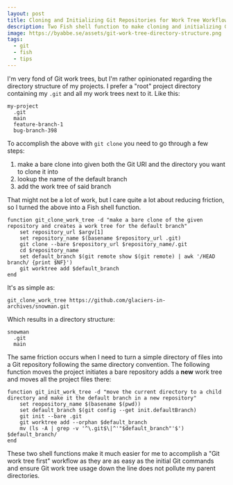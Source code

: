 ```yaml
---
layout: post
title: Cloning and Initializing Git Repositories for Work Tree Workflows
description: Two Fish shell function to make cloning and initializing Git repositories easy for work tree workflows.
image: https://byabbe.se/assets/git-work-tree-directory-structure.png
tags:
  - git
  - fish
  - tips
---
```


I'm very fond of Git work trees, but I'm rather opinionated regarding the directory structure of my projects. I prefer a "root" project directory containing my `.git` and all my work trees next to it. Like this:

```
my-project
  .git
  main
  feature-branch-1
  bug-branch-398
```

To accomplish the above with `git clone` you need to go through a few steps:

1. make a bare clone into given both the Git URI and the directory you want to clone it into
2. lookup the name of the default branch
3. add the work tree of said branch

That might not be a lot of work, but I care quite a lot about reducing friction, so I turned the above into a Fish shell function.

```fish
function git_clone_work_tree -d "make a bare clone of the given repository and creates a work tree for the default branch"
    set repository_url $argv[1]
    set repository_name $(basename $repository_url .git)
    git clone --bare $repository_url $repository_name/.git
    cd $repository_name
    set default_branch $(git remote show $(git remote) | awk '/HEAD branch/ {print $NF}')
    git worktree add $default_branch
end
```

It's as simple as:

```
git_clone_work_tree https://github.com/glaciers-in-archives/snowman.git
```

Which results in a directory structure:

```
snowman
  .git
  main
```

The same friction occurs when I need to turn a simple directory of files into a Git repository following the same directory convention. The following function moves the project initiates a bare repository adds a **new** work tree and moves all the project files there:

```fish
function git_init_work_tree -d "move the current directory to a child directory and make it the default branch in a new repository"
    set reopository_name $(basename $(pwd))
    set default_branch $(git config --get init.defaultBranch)
    git init --bare .git
    git worktree add --orphan $default_branch
    mv (ls -A | grep -v '^\.git$\|^'"$default_branch"'$') $default_branch/
end
```

These two shell functions make it much easier for me to accomplish a "Git work tree first" workflow as they are as easy as the initial Git commands and ensure Git work tree usage down the line does not pollute my parent directories.
